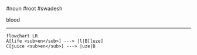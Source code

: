 #noun #root #swadesh 

blood
***
```mermaid  
flowchart LR
A[life <sub>en</sub>] ---> |l|B[luze]
C[juice <sub>en</sub>] ---> |uze|B
```